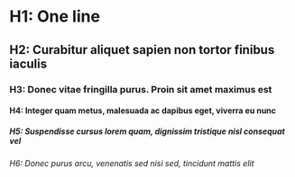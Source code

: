 # H1: One line
## H2: Curabitur aliquet sapien non tortor finibus iaculis
### H3: Donec vitae fringilla purus. Proin sit amet maximus est
#### H4: Integer quam metus, malesuada ac dapibus eget, viverra eu nunc
##### H5: Suspendisse cursus lorem quam, dignissim tristique nisl consequat vel
###### H6: Donec purus arcu, venenatis sed nisi sed, tincidunt mattis elit
